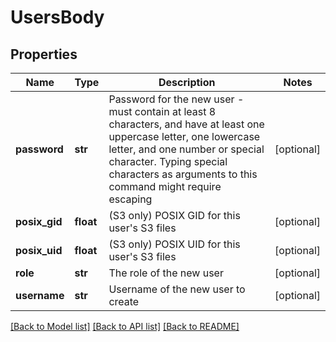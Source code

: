 # UsersBody

## Properties
Name | Type | Description | Notes
------------ | ------------- | ------------- | -------------
**password** | **str** | Password for the new user - must contain at least 8 characters, and have at least one uppercase letter, one lowercase letter, and one number or special character. Typing special characters as arguments to this command might require escaping | [optional] 
**posix_gid** | **float** | (S3 only) POSIX GID for this user&#x27;s S3 files | [optional] 
**posix_uid** | **float** | (S3 only) POSIX UID for this user&#x27;s S3 files | [optional] 
**role** | **str** | The role of the new user | [optional] 
**username** | **str** | Username of the new user to create | [optional] 

[[Back to Model list]](../README.md#documentation-for-models) [[Back to API list]](../README.md#documentation-for-api-endpoints) [[Back to README]](../README.md)

